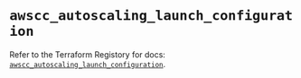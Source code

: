 # `awscc_autoscaling_launch_configuration`

Refer to the Terraform Registory for docs: [`awscc_autoscaling_launch_configuration`](https://registry.terraform.io/providers/hashicorp/awscc/0.70.0/docs/resources/autoscaling_launch_configuration).
